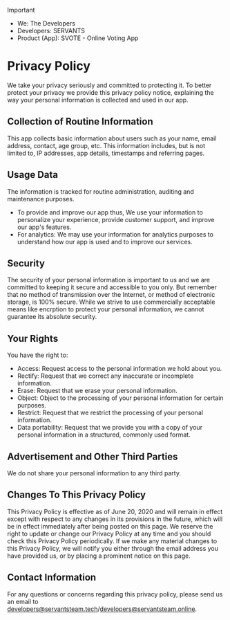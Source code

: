 > [!IMPORTANT]
> * We: The Developers
> * Developers: SERVANTS
> * Product (App): SVOTE - Online Voting App

# Privacy Policy
We take your privacy seriously and committed to protecting it. To better protect your privacy we provide this privacy policy notice, explaining the way your personal information is collected and used in our app.  

## Collection of Routine Information
This app collects basic information about users such as your name, email address, contact, age group, etc. This information includes, but is not limited to, IP addresses, app details, timestamps and referring pages. 

## Usage Data 
The information is tracked for routine administration, auditing and maintenance purposes.
* To provide and improve our app thus, We use your information to personalize your experience, provide customer support, and improve our app's features.
* For analytics: We may use your information for analytics purposes to understand how our app is used and to improve our services.

## Security
The security of your personal information is important to us and we are committed to keeping it secure and accessible to you only. But remember that no method of transmission over the Internet, or method of electronic storage, is 100% secure. While we strive to use commercially acceptable means like encrption to protect your personal information, we cannot guarantee its absolute security.

## Your Rights
You have the right to:
* Access: Request access to the personal information we hold about you.
* Rectify: Request that we correct any inaccurate or incomplete information.
* Erase: Request that we erase your personal information.
* Object: Object to the processing of your personal information for certain purposes.
* Restrict: Request that we restrict the processing of your personal information.
* Data portability: Request that we provide you with a copy of your personal information in a structured, commonly used format.

## Advertisement and Other Third Parties
We do not share your personal information to any third party.

## Changes To This Privacy Policy
This Privacy Policy is effective as of June 20, 2020 and will remain in effect except with respect to any changes in its provisions in the future, which will be in effect immediately after being posted on this page.
We reserve the right to update or change our Privacy Policy at any time and you should check this Privacy Policy periodically. If we make any material changes to this Privacy Policy, we will notify you either through the email address you have provided us, or by placing a prominent notice on this page.

## Contact Information
For any questions or concerns regarding this privacy policy, please send us an email to developers@servantsteam.tech/developers@servantsteam.online.
